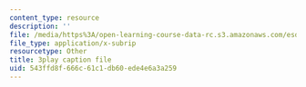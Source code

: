 ```yaml
---
content_type: resource
description: ''
file: /media/https%3A/open-learning-course-data-rc.s3.amazonaws.com/esd-s43-green-supply-chain-management-spring-2014/543ffd8f666c61c1db60ede4e6a3a259_UBfckR8Ne5c.srt
file_type: application/x-subrip
resourcetype: Other
title: 3play caption file
uid: 543ffd8f-666c-61c1-db60-ede4e6a3a259
---
```

